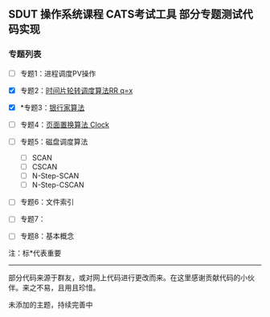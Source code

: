 ## SDUT  操作系统课程 CATS考试工具  部分专题测试代码实现



### 专题列表

- [ ] 专题1：进程调度PV操作
- [x] 专题2：[时间片轮转调度算法RR q=x](subject-2-RR)
- [x] *专题3：[银行家算法](subject-3-Banker)
- [ ] 专题4：[页面置换算法 Clock](subject-4-Clock)
- [ ] 专题5：磁盘调度算法
  - [ ] SCAN
  - [ ] CSCAN
  - [ ] N-Step-SCAN
  - [ ] N-Step-CSCAN
- [ ] 专题6：文件索引
- [ ] 专题7：
- [ ] 专题8：基本概念



注：标*代表重要

<hr>

部分代码来源于群友，或对网上代码进行更改而来。在这里感谢贡献代码的小伙伴。来之不易，且用且珍惜。

未添加的主题，持续完善中





